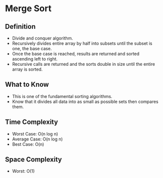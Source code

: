 # Merge Sort

## Definition
- Divide and conquer algorithm.
- Recursively divides entire array by half into subsets until the subset is one, the base case.
- Once the base case is reached, results are returned and sorted ascending left to right.
- Recursive calls are returned and the sorts double in size until the entire array is sorted.

## What to Know
- This is one of the fundamental sorting algorithms.
- Know that it divides all data into as small as possible sets then compares them.

## Time Complexity
- Worst Case: O(n log n)
- Average Case: O(n log n)
- Best Case: O(n)

## Space Complexity
- Worst: O(1)